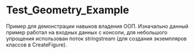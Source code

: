 # Test_Geometry_Example
Пример для демонстрации навыков владения ООП.
Изначально данный пример работал на входных данных с консоли, для небольшого упрощения использован поток stringstream (для создания экземпляров классов в CreateFigure).
